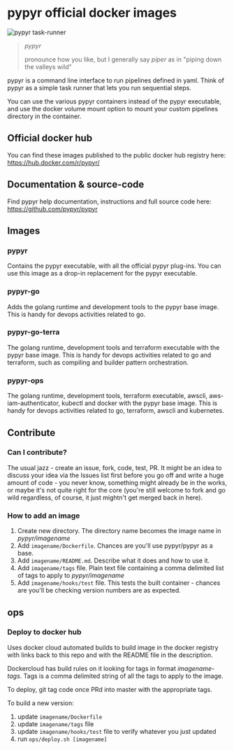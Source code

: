 # pypyr official docker images

![pypyr task-runner](https://pypyr.io/images/2x1/pypyr-taskrunner-yaml-pipeline-automation-1200x600.1bd2401e4f8071d85bcb1301128e4717f0f54a278e91c9c350051191de9d22c0.png)

> *pypyr*
>
> pronounce how you like, but I generally say *piper* as in "piping
    down the valleys wild"

pypyr is a command line interface to run pipelines defined in yaml.
Think of pypyr as a simple task runner that lets you run sequential
steps.

You can use the various pypyr containers instead of the pypyr executable, and
use the docker volume mount option to mount your custom pipelines directory in
the container.

## Official docker hub
You can find these images published to the public docker hub registry here:
https://hub.docker.com/r/pypyr/

## Documentation & source-code
Find pypyr help documentation, instructions and full source code here:
https://github.com/pypyr/pypyr

## Images
### pypyr
Contains the pypyr executable, with all the official pypyr plug-ins. You can use
this image as a drop-in replacement for the pypyr executable.

### pypyr-go
Adds the golang runtime and development tools to the pypyr base image. This is
handy for devops activities related to go.

### pypyr-go-terra
The golang runtime, development tools and terraform executable with the pypyr
base image. This is handy for devops activities related to go and terraform,
such as compiling and builder pattern orchestration.

### pypyr-ops
The golang runtime, development tools, terraform executable, awscli, aws-iam-authenticator,
 kubectl and docker with the pypyr base image. This is handy for devops activities related to
go, terraform, awscli and kubernetes.


## Contribute
### Can I contribute?
The usual jazz - create an issue, fork, code, test, PR. It might be an idea to
discuss your idea via the Issues list first before you go off and write a
huge amount of code - you never know, something might already be in the works,
or maybe it's not quite right for the core (you're still welcome to fork
and go wild regardless, of course, it just mightn't get merged back in here).

### How to add an image
1. Create new directory. The directory name becomes the image name in _pypyr/imagename_
2. Add `imagename/Dockerfile`. Chances are you'll use pypyr/pypyr as a base.
3. Add `imagename/README.md`. Describe what it does and how to use it.
4. Add `imagename/tags` file. Plain text file containing a comma delimited list
   of tags to apply to _pypyr/imagename_
5. Add `imagename/hooks/test` file. This tests the built container - chances are
   you'll be checking version numbers are as expected.

## ops
### Deploy to docker hub
Uses docker cloud automated builds to build image in the docker registry with
links back to this repo and with the README file in the description.

Dockercloud has build rules on it looking for tags in format _imagename-tags_.
Tags is a comma delimited string of all the tags to apply to the image.

To deploy, git tag code once PRd into master with the appropriate tags.

To build a new version:
1. update `imagename/Dockerfile`
2. update `imagename/tags` file
3. update `imagename/hooks/test` file to verify whatever you just updated
3. run `ops/deploy.sh [imagename]`
